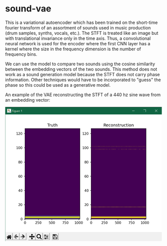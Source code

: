 # sound-vae

This is a variational autoencoder which has been trained on the short-time fourier transform of an assortment of sounds used in music production (drum samples, synths, vocals, etc.). The STFT is treated like an image but with translational invariance only in the time axis. Thus, a convolutional neural network is used for the encoder where the first CNN layer has a kernel where the size in the frequency dimension is the number of frequency bins.

We can use the model to compare two sounds using the cosine similarity between the embedding vectors of the two sounds. This method does not work as a sound generation model because the STFT does not carry phase information. Other techniques would have to be incorporated to "guess" the phase so this could be used as a generative model.

An example of the VAE reconstructing the STFT of a 440 hz sine wave from an embedding vector:

![image](https://github.com/dmpribak/sound-vae/blob/f5ce186fca37a6eb485937cac9b127cc3ebf3b32/chart.png)
